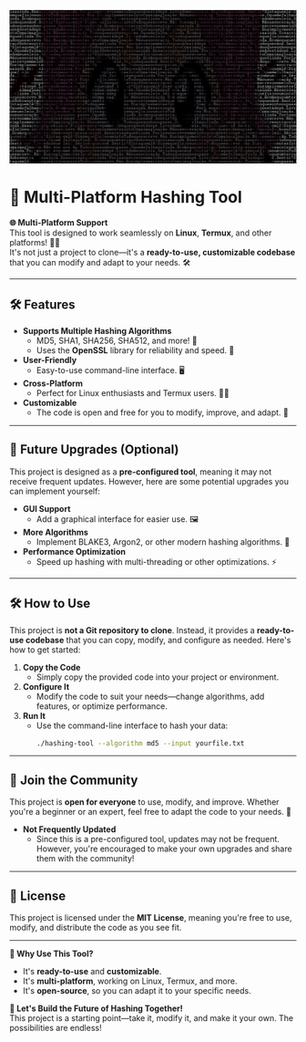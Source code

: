 ![Hashing Tool Logo](Screenshot_20250201-160941.png)

# 🔐 Multi-Platform Hashing Tool

**🌐 Multi-Platform Support**  
This tool is designed to work seamlessly on **Linux**, **Termux**, and other platforms! 🐧📱  
It's not just a project to clone—it's a **ready-to-use, customizable codebase** that you can modify and adapt to your needs. 🛠️  

---

## 🛠️ Features  
- **Supports Multiple Hashing Algorithms**  
  - MD5, SHA1, SHA256, SHA512, and more! 🔑  
  - Uses the **OpenSSL** library for reliability and speed. 🚀  
- **User-Friendly**  
  - Easy-to-use command-line interface. 🖥️  
- **Cross-Platform**  
  - Perfect for Linux enthusiasts and Termux users. 🐧📱  
- **Customizable**  
  - The code is open and free for you to modify, improve, and adapt. 🧩  

---

## 🚀 Future Upgrades (Optional)  
This project is designed as a **pre-configured tool**, meaning it may not receive frequent updates. However, here are some potential upgrades you can implement yourself:  
- **GUI Support**  
  - Add a graphical interface for easier use. 🖼️  
- **More Algorithms**  
  - Implement BLAKE3, Argon2, or other modern hashing algorithms. 🔐  
- **Performance Optimization**  
  - Speed up hashing with multi-threading or other optimizations. ⚡  

---

## 🛠️ How to Use  
This project is **not a Git repository to clone**. Instead, it provides a **ready-to-use codebase** that you can copy, modify, and configure as needed. Here's how to get started:  

1. **Copy the Code**  
   - Simply copy the provided code into your project or environment.  
2. **Configure It**  
   - Modify the code to suit your needs—change algorithms, add features, or optimize performance.  
3. **Run It**  
   - Use the command-line interface to hash your data:  
     ```bash  
     ./hashing-tool --algorithm md5 --input yourfile.txt  
     ```  

---

## 🤝 Join the Community  
This project is **open for everyone** to use, modify, and improve. Whether you're a beginner or an expert, feel free to adapt the code to your needs. 🌟  
- **Not Frequently Updated**  
  - Since this is a pre-configured tool, updates may not be frequent. However, you're encouraged to make your own upgrades and share them with the community!  

---

## 📜 License  
This project is licensed under the **MIT License**, meaning you're free to use, modify, and distribute the code as you see fit.  

---

**🌟 Why Use This Tool?**  
- It's **ready-to-use** and **customizable**.  
- It's **multi-platform**, working on Linux, Termux, and more.  
- It's **open-source**, so you can adapt it to your specific needs.  

**🚀 Let's Build the Future of Hashing Together!**  
This project is a starting point—take it, modify it, and make it your own. The possibilities are endless!  

